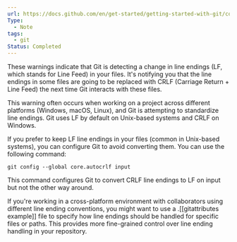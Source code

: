 ```yaml
---
url: https://docs.github.com/en/get-started/getting-started-with-git/configuring-git-to-handle-line-endings
Type:
  - Note
tags:
  - git
Status: Completed
---
```


These warnings indicate that Git is detecting a change in line endings (LF, which stands for Line Feed) in your files. It's notifying you that the line endings in some files are going to be replaced with CRLF (Carriage Return + Line Feed) the next time Git interacts with these files.

This warning often occurs when working on a project across different platforms (Windows, macOS, Linux), and Git is attempting to standardize line endings. Git uses LF by default on Unix-based systems and CRLF on Windows.

If you prefer to keep LF line endings in your files (common in Unix-based systems), you can configure Git to avoid converting them. You can use the following command:

`git config --global core.autocrlf input`

This command configures Git to convert CRLF line endings to LF on input but not the other way around.

If you're working in a cross-platform environment with collaborators using different line ending conventions, you might want to use a .[[gitattributes example]] file to specify how line endings should be handled for specific files or paths. This provides more fine-grained control over line ending handling in your repository.